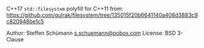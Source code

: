 C++17 `std::filesystem` polyfill for C++11 from:
https://github.com/gulrak/filesystem/tree/135015f20b6641140a408d3883c9c820948be1c5

Author: Steffen Schümann <s.schuemann@pobox.com>
License: BSD 3-Clause
